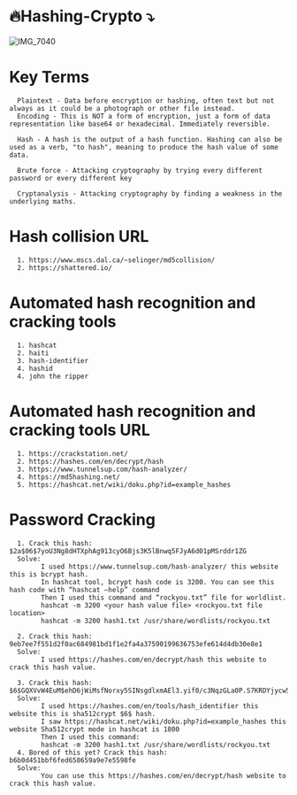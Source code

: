 # 🔥Hashing-Crypto ⤵️
![IMG_7040](https://user-images.githubusercontent.com/94301241/174880818-13e56f93-0825-4a74-af43-cd4382ad0254.jpg)
# Key Terms 
      Plaintext - Data before encryption or hashing, often text but not always as it could be a photograph or other file instead.
      Encoding - This is NOT a form of encryption, just a form of data representation like base64 or hexadecimal. Immediately reversible.

      Hash - A hash is the output of a hash function. Hashing can also be used as a verb, "to hash", meaning to produce the hash value of some data.

      Brute force - Attacking cryptography by trying every different password or every different key

      Cryptanalysis - Attacking cryptography by finding a weakness in the underlying maths.



# Hash collision URL
      1. https://www.mscs.dal.ca/~selinger/md5collision/
      2. https://shattered.io/
      
# Automated hash recognition and cracking tools 
      1. hashcat
      2. haiti
      3. hash-identifier
      4. hashid
      4. john the ripper
      
# Automated hash recognition and cracking tools URL
      1. https://crackstation.net/
      2. https://hashes.com/en/decrypt/hash
      3. https://www.tunnelsup.com/hash-analyzer/
      4. https://md5hashing.net/
      5. https://hashcat.net/wiki/doku.php?id=example_hashes
      
# Password Cracking 
      1. Crack this hash: $2a$06$7yoU3Ng8dHTXphAg913cyO6Bjs3K5lBnwq5FJyA6d01pMSrddr1ZG
      Solve: 
            I used https://www.tunnelsup.com/hash-analyzer/ this website this is bcrypt hash.
            In hashcat tool, bcrypt hash code is 3200. You can see this hash code with “hashcat –help” command
            Then I used this command and “rockyou.txt” file for worldlist.
            hashcat -m 3200 <your hash value file> <rockyou.txt file location>
            hashcat -m 3200 hash1.txt /usr/share/wordlists/rockyou.txt
            
      2. Crack this hash: 9eb7ee7f551d2f0ac684981bd1f1e2fa4a37590199636753efe614d4db30e8e1
      Solve:
            I used https://hashes.com/en/decrypt/hash this website to crack this hash value.
      
      3. Crack this hash: $6$GQXVvW4EuM$ehD6jWiMsfNorxy5SINsgdlxmAEl3.yif0/c3NqzGLa0P.S7KRDYjycw5bnYkF5ZtB8wQy8KnskuWQS3Yr1wQ0
      Solve:
            I used https://hashes.com/en/tools/hash_identifier this website this is sha512crypt $6$ hash.
            I saw https://hashcat.net/wiki/doku.php?id=example_hashes this website Sha512crypt mode in hashcat is 1800
            Then I used this command:
            hashcat -m 3200 hash1.txt /usr/share/wordlists/rockyou.txt
      4. Bored of this yet? Crack this hash: b6b0d451bbf6fed658659a9e7e5598fe
      Solve:
            You can use this https://hashes.com/en/decrypt/hash website to crack this hash value.
      

